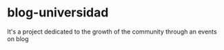 # blog-universidad
It's a project dedicated to the growth of the community through an events on blog
